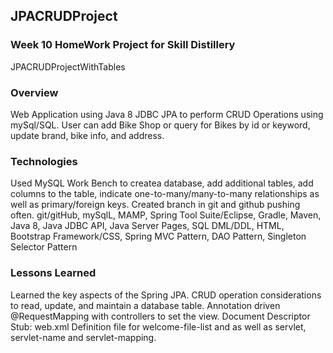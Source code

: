 ## JPACRUDProject

### Week 10 HomeWork Project for Skill Distillery
JPACRUDProjectWithTables

### Overview
Web Application using Java 8 JDBC JPA to perform CRUD Operations using mySql/SQL. User can add Bike Shop or query for Bikes by id or keyword, update brand, bike info, and address.

### Technologies
Used MySQL Work Bench to createa database, add additional tables, add columns to the table, indicate one-to-many/many-to-many
relationships as well as primary/foreign keys. Created branch in git and github pushing often.
git/gitHub, mySqlL, MAMP, Spring Tool Suite/Eclipse, Gradle, Maven, Java 8, Java JDBC API, Java Server Pages, SQL DML/DDL, HTML, Bootstrap Framework/CSS, Spring MVC Pattern, DAO Pattern, Singleton Selector Pattern

### Lessons Learned
Learned the key aspects of the Spring JPA. CRUD operation considerations to read, update, and maintain a database table. Annotation driven @RequestMapping with controllers to set the view. Document Descriptor Stub: web.xml Definition file for welcome-file-list and as well as servlet, servlet-name and servlet-mapping.
